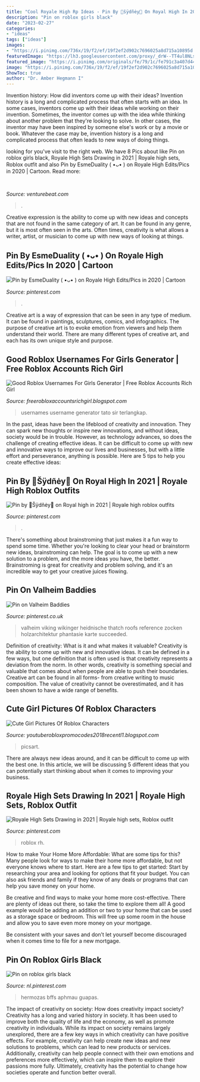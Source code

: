 ```yaml
---
title: "Cool Royale High Rp Ideas - Pin By 🌸šÿdñėy🌸 On Royal High In 2021"
description: "Pin on roblox girls black"
date: "2023-02-27"
categories:
- "ideas"
tags: ["ideas"]
images:
- "https://i.pinimg.com/736x/19/f2/ef/19f2ef2d902c7696025a8d715a10895d.jpg"
featuredImage: "https://lh3.googleusercontent.com/proxy/_drW--TT4ul8NLszCa76KftuZjJtt-IMGrSIBG8WFAQj50tgrgRl-2iDwyCgRYATwmakkVqF-5KR4sXz755L_g5wYB5tmzEKrABGfyqtO-E7uwufEnlLvm8aIgq8VXAV=w1200-h630-p-k-no-nu"
featured_image: "https://i.pinimg.com/originals/fe/79/1c/fe791c3a407d44d1715f7ee15ce962d6.jpg"
image: "https://i.pinimg.com/736x/19/f2/ef/19f2ef2d902c7696025a8d715a10895d.jpg"
ShowToc: true
author: "Dr. Amber Hegmann I"
---
```



Invention history: How did inventors come up with their ideas?
Invention history is a long and complicated process that often starts with an idea. In some cases, inventors come up with their ideas while working on their invention. Sometimes, the inventor comes up with the idea while thinking about another problem that they're looking to solve. In other cases, the inventor may have been inspired by someone else's work or by a movie or book. Whatever the case may be, invention history is a long and complicated process that often leads to new ways of doing things.

	

		
looking for  you've visit to the right web. We have 8 Pics about  like Pin on roblox girls black, Royale High Sets Drawing in 2021 | Royale high sets, Roblox outfit and also Pin by EsmeDuality ( •ᴗ• ) on Royale High Edits/Pics in 2020 | Cartoon. Read more:
		
    
## 

<img loading=lazy src="https://venturebeat.com/wp-content/uploads/2020/04/superplus-Hills_of_Steel_2_Keyart_600x1200.jpg?w=800" onerror="this.onerror=null;this.src='https://tse4.mm.bing.net/th?id=OIP.kUdpwkBQezPQ3uh5B4Jm6gHaDt&amp;pid=15.1';" alt="">

_Source: venturebeat.com_

>. 

	

Creative expression is the ability to come up with new ideas and concepts that are not found in the same category of art. It can be found in any genre, but it is most often seen in the arts. Often times, creativity is what allows a writer, artist, or musician to come up with new ways of looking at things.

    
## Pin By EsmeDuality ( •ᴗ• ) On Royale High Edits/Pics In 2020 | Cartoon

<img loading=lazy src="https://i.pinimg.com/736x/36/65/4f/36654f4503b045388a49d8d9413d4684.jpg" onerror="this.onerror=null;this.src='https://tse4.mm.bing.net/th?id=OIP.JUSu_YnTkAOm1yOZuvSy9AHaIh&amp;pid=15.1';" alt="Pin by EsmeDuality ( •ᴗ• ) on Royale High Edits/Pics in 2020 | Cartoon">

_Source: pinterest.com_

>. 

	

Creative art is a way of expression that can be seen in any type of medium. It can be found in paintings, sculptures, comics, and infographics. The purpose of creative art is to evoke emotion from viewers and help them understand their world. There are many different types of creative art, and each has its own unique style and purpose.

    
## Good Roblox Usernames For Girls Generator | Free Roblox Accounts Rich Girl

<img loading=lazy src="https://lh3.googleusercontent.com/proxy/_drW--TT4ul8NLszCa76KftuZjJtt-IMGrSIBG8WFAQj50tgrgRl-2iDwyCgRYATwmakkVqF-5KR4sXz755L_g5wYB5tmzEKrABGfyqtO-E7uwufEnlLvm8aIgq8VXAV=w1200-h630-p-k-no-nu" onerror="this.onerror=null;this.src='https://tse1.mm.bing.net/th?id=OIP.zVYfLRrz93V-WYKR3C84NgHaFE&amp;pid=15.1';" alt="Good Roblox Usernames For Girls Generator | Free Roblox Accounts Rich Girl">

_Source: freerobloxaccountsrichgirl.blogspot.com_

>usernames username generator tato sir terlangkap. 

	

In the past, ideas have been the lifeblood of creativity and innovation. They can spark new thoughts or inspire new innovations, and without ideas, society would be in trouble. However, as technology advances, so does the challenge of creating effective ideas. It can be difficult to come up with new and innovative ways to improve our lives and businesses, but with a little effort and perseverance, anything is possible. Here are 5 tips to help you create effective ideas: 
    
## Pin By 🌸Šÿdñėy🌸 On Royal High In 2021 | Royale High Roblox Outfits

<img loading=lazy src="https://i.pinimg.com/originals/fe/79/1c/fe791c3a407d44d1715f7ee15ce962d6.jpg" onerror="this.onerror=null;this.src='https://tse2.mm.bing.net/th?id=OIP.mGW7zQW6-ere2T4v0BYx-QHaFx&amp;pid=15.1';" alt="Pin by 🌸Šÿdñėy🌸 on Royal high in 2021 | Royale high roblox outfits">

_Source: pinterest.com_

>. 

	

There's something about brainstroming that just makes it a fun way to spend some time. Whether you're looking to clear your head or brainstorm new ideas, brainstroming can help. The goal is to come up with a new solution to a problem, and the more ideas you have, the better. Brainstroming is great for creativity and problem solving, and it's an incredible way to get your creative juices flowing.

    
## Pin On Valheim Baddies

<img loading=lazy src="https://i.pinimg.com/736x/c5/fd/10/c5fd100d66eb44d6aa07c0a14cde44db.jpg" onerror="this.onerror=null;this.src='https://tse4.mm.bing.net/th?id=OIP.oUIGVHn_moALNtDps1m2fAHaHU&amp;pid=15.1';" alt="Pin on Valheim Baddies">

_Source: pinterest.co.uk_

>valheim viking wikinger heidnische thatch roofs reference zocken holzarchitektur phantasie karte succeeded. 

	

Definition of creativity: What is it and what makes it valuable?
Creativity is the ability to come up with new and innovative ideas. It can be defined in a few ways, but one definition that is often used is that creativity represents a deviation from the norm. In other words, creativity is something special and valuable that comes about when people are able to push their boundaries. Creative art can be found in all forms- from creative writing to music composition. The value of creativity cannot be overestimated, and it has been shown to have a wide range of benefits.

    
## Cute Girl Pictures Of Roblox Characters

<img loading=lazy src="https://lh3.googleusercontent.com/proxy/hD4exLzCch0UVowz__MlcCKqKG_D4uCN6-qo9NR7rEnT335np1rwbfcfyKiIfokBeutwHQlEHdocudbEF1MZUwwhrLBOktSNqEdd4sQ=w1200-h630-p-k-no-nu" onerror="this.onerror=null;this.src='https://tse3.mm.bing.net/th?id=OIP.UNJm8mwq8xfBmVF23fmHVQAAAA&amp;pid=15.1';" alt="Cute Girl Pictures Of Roblox Characters">

_Source: youtuberobloxpromocodes2018recentl1.blogspot.com_

>picsart. 

	

There are always new ideas around, and it can be difficult to come up with the best one. In this article, we will be discussing 5 different ideas that you can potentially start thinking about when it comes to improving your business.

    
## Royale High Sets Drawing In 2021 | Royale High Sets, Roblox Outfit

<img loading=lazy src="https://i.pinimg.com/736x/f0/54/ed/f054ed5d04fdf910eaee2143f2056fe8.jpg" onerror="this.onerror=null;this.src='https://tse3.mm.bing.net/th?id=OIP.7Q6rqRrxcuoqVYLQzjzahAHaDG&amp;pid=15.1';" alt="Royale High Sets Drawing in 2021 | Royale high sets, Roblox outfit">

_Source: pinterest.com_

>roblox rh. 

	

How to make Your Home More Affordable: What are some tips for this?
Many people look for ways to make their home more affordable, but not everyone knows where to start. Here are a few tips to get started:
Start by researching your area and looking for options that fit your budget. You can also ask friends and family if they know of any deals or programs that can help you save money on your home.

Be creative and find ways to make your home more cost-effective. There are plenty of ideas out there, so take the time to explore them all! A good example would be adding an addition or two to your home that can be used as a storage space or bedroom. This will free up some room in the house and allow you to save even more money on your mortgage.

Be consistent with your saves and don’t let yourself become discouraged when it comes time to file for a new mortgage.

    
## Pin On Roblox Girls Black

<img loading=lazy src="https://i.pinimg.com/736x/19/f2/ef/19f2ef2d902c7696025a8d715a10895d.jpg" onerror="this.onerror=null;this.src='https://tse2.mm.bing.net/th?id=OIP.epG3bB6EvluEHhPbdafKywHaHa&amp;pid=15.1';" alt="Pin on roblox girls black">

_Source: nl.pinterest.com_

>hermozas bffs aphmau guapas. 

	

The impact of creativity on society: How does creativity impact society?
Creativity has a long and varied history in society. It has been used to improve both the quality of life and the economy, as well as promote creativity in individuals. While its impact on society remains largely unexplored, there are a few key ways in which creativity can have positive effects. For example, creativity can help create new ideas and new solutions to problems, which can lead to new products or services. Additionally, creativity can help people connect with their own emotions and preferences more effectively, which can inspire them to explore their passions more fully. Ultimately, creativity has the potential to change how societies operate and function better overall.

